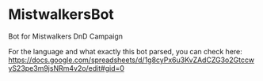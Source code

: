 # MistwalkersBot
Bot for Mistwalkers DnD Campaign

For the language and what exactly this bot parsed, you can check here:
https://docs.google.com/spreadsheets/d/1g8cyPx6u3KvZAdCZG3o2GtccwyS23pe3m9jsNRm4v2o/edit#gid=0
